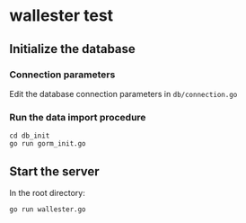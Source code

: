 # wallester test

## Initialize the database

### Connection parameters

Edit the database connection parameters in `db/connection.go`

### Run the data import procedure

```
cd db_init
go run gorm_init.go
```

## Start the server
In the root directory:
```
go run wallester.go
```
